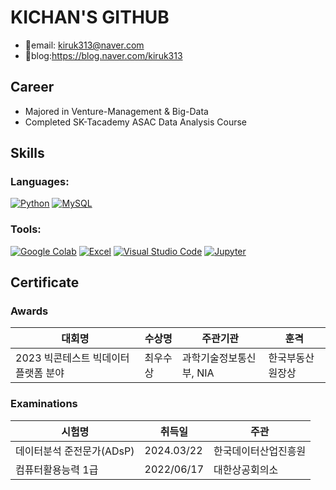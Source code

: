 # KICHAN'S GITHUB 
- 📧email: kiruk313@naver.com
- 📝blog:https://blog.naver.com/kiruk313

## Career
- Majored in Venture-Management & Big-Data
- Completed SK-Tacademy ASAC Data Analysis Course

## Skills
### Languages:
[![Python](https://img.shields.io/badge/Python-3776AB?style=flat-square&logo=python&logoColor=white)](https://www.python.org/)
[![MySQL](https://img.shields.io/badge/MySQL-orange?style=flat-square&logo=mysql&logoColor=white)](https://www.mysql.com/)

### Tools:
[![Google Colab](https://img.shields.io/badge/Google_Colab-yellow?style=flat-square&logo=google-colab&logoColor=white)](https://colab.research.google.com/)
[![Excel](https://img.shields.io/badge/Excel-217346?style=flat-square&logo=microsoft-excel&logoColor=white)](https://products.office.com/en-us/excel)
[![Visual Studio Code](https://img.shields.io/badge/Visual_Studio_Code-007ACC?style=flat-square&logo=visual-studio-code&logoColor=white)](https://code.visualstudio.com/)
[![Jupyter](https://img.shields.io/badge/Jupyter-red?style=flat-square&logo=jupyter&logoColor=white)](https://jupyter.org/)

## Certificate
### Awards
| 대회명                                             | 수상명   | 주관기관                   | 훈격               |
|-------------------------------------------------|---------|--------------------------|-------------------|
| 2023 빅콘테스트 빅데이터 플랫폼 분야          | 최우수상 | 과학기술정보통신부, NIA  | 한국부동산원장상   |

### Examinations
| 시험명                           | 취득일        | 주관                    |
|-------------------------------|------------|------------------------|
| 데이터분석 준전문가(ADsP)       | 2024.03/22  | 한국데이터산업진흥원    |
| 컴퓨터활용능력 1급              | 2022/06/17  | 대한상공회의소          |




